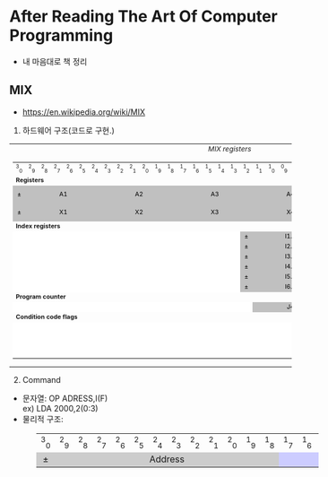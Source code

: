 # After Reading The Art Of Computer Programming 
- 내 마음대로 책 정리

## MIX
- https://en.wikipedia.org/wiki/MIX

1. 하드웨어 구조(코드로 구현.)
<table class="infobox" style="font-size:88%;">
<tbody><tr>
<td align="center"><i>MIX registers</i>
</td></tr>
<tr>
<td>
<table style="font-size:88%;">

<tbody><tr>
<td style="width:10px; text-align:left"><sup>3</sup><sub>0</sub>
</td>
<td style="width:10px; text-align:right"><sup>2</sup><sub>9</sub>
</td>
<td style="width:10px; text-align:right"><sup>2</sup><sub>8</sub>
</td>
<td style="width:10px; text-align:right"><sup>2</sup><sub>7</sub>
</td>
<td style="width:10px; text-align:right"><sup>2</sup><sub>6</sub>
</td>
<td style="width:10px; text-align:right"><sup>2</sup><sub>5</sub>
</td>
<td style="width:10px; text-align:right"><sup>2</sup><sub>4</sub>
</td>
<td style="width:10px; text-align:right"><sup>2</sup><sub>3</sub>
</td>
<td style="width:10px; text-align:right"><sup>2</sup><sub>2</sub>
</td>
<td style="width:10px; text-align:right"><sup>2</sup><sub>1</sub>
</td>
<td style="width:10px; text-align:right"><sup>2</sup><sub>0</sub>
</td>
<td style="width:10px; text-align:right"><sup>1</sup><sub>9</sub>
</td>
<td style="width:10px; text-align:right"><sup>1</sup><sub>8</sub>
</td>
<td style="width:10px; text-align:right"><sup>1</sup><sub>7</sub>
</td>
<td style="width:10px; text-align:right"><sup>1</sup><sub>6</sub>
</td>
<td style="width:10px; text-align:right"><sup>1</sup><sub>5</sub>
</td>
<td style="width:10px; text-align:right"><sup>1</sup><sub>4</sub>
</td>
<td style="width:10px; text-align:right"><sup>1</sup><sub>3</sub>
</td>
<td style="width:10px; text-align:right"><sup>1</sup><sub>2</sub>
</td>
<td style="width:10px; text-align:right"><sup>1</sup><sub>1</sub>
</td>
<td style="width:10px; text-align:right"><sup>1</sup><sub>0</sub>
</td>
<td style="width:10px; text-align:center"><sup>0</sup><sub>9</sub>
</td>
<td style="width:10px; text-align:center"><sup>0</sup><sub>8</sub>
</td>
<td style="width:10px; text-align:center"><sup>0</sup><sub>7</sub>
</td>
<td style="width:10px; text-align:center"><sup>0</sup><sub>6</sub>
</td>
<td style="width:10px; text-align:center"><sup>0</sup><sub>5</sub>
</td>
<td style="width:10px; text-align:center"><sup>0</sup><sub>4</sub>
</td>
<td style="width:10px; text-align:center"><sup>0</sup><sub>3</sub>
</td>
<td style="width:10px; text-align:center"><sup>0</sup><sub>2</sub>
</td>
<td style="width:10px; text-align:center"><sup>0</sup><sub>1</sub>
</td>
<td style="width:10px; text-align:center"><sup>0</sup><sub>0</sub>
</td>
<td style="width:auto; background:white; color:black"><i>(bit position)</i>
</td></tr>
<tr>
<td colspan="32"><b>Registers</b>
</td></tr>
<tr style="background:silver;color:black;text-align:center">
<td colspan="1">±
</td>
<td colspan="6">A1
</td>
<td colspan="6">A2
</td>
<td colspan="6">A3
</td>
<td colspan="6">A4
</td>
<td colspan="6">A5
</td>
<td style="text-align:left;background:white"><b>rA</b>, Accumulator
</td></tr>
<tr style="background:silver;color:black;text-align:center">
<td colspan="1">±
</td>
<td colspan="6">X1
</td>
<td colspan="6">X2
</td>
<td colspan="6">X3
</td>
<td colspan="6">X4
</td>
<td colspan="6">X5
</td>
<td style="text-align:left;background:white"><b>rX</b>, Extension
</td></tr>
<tr>
<td colspan="32"><b>Index registers</b>
</td></tr>
<tr style="background:silver;color:black;text-align:center">
<td style="background:white" colspan="18">&#160;
</td>
<td colspan="1">±
</td>
<td colspan="6">I1.4
</td>
<td colspan="6">I1.5
</td>
<td style="text-align:left;background:white"><b>rI1</b>, Index 1
</td></tr>
<tr style="background:silver;color:black;text-align:center">
<td style="background:white" colspan="18">&#160;
</td>
<td colspan="1">±
</td>
<td colspan="6">I2.4
</td>
<td colspan="6">I2.5
</td>
<td style="text-align:left;background:white"><b>rI2</b>, Index 2
</td></tr>
<tr style="background:silver;color:black;text-align:center">
<td style="background:white" colspan="18">&#160;
</td>
<td colspan="1">±
</td>
<td colspan="6">I3.4
</td>
<td colspan="6">I3.5
</td>
<td style="text-align:left;background:white"><b>rI3</b>, Index 3
</td></tr>
<tr style="background:silver;color:black;text-align:center">
<td style="background:white" colspan="18">&#160;
</td>
<td colspan="1">±
</td>
<td colspan="6">I4.4
</td>
<td colspan="6">I4.5
</td>
<td style="text-align:left;background:white"><b>rI4</b>, Index 4
</td></tr>
<tr style="background:silver;color:black;text-align:center">
<td style="background:white" colspan="18">&#160;
</td>
<td colspan="1">±
</td>
<td colspan="6">I5.4
</td>
<td colspan="6">I5.5
</td>
<td style="text-align:left;background:white"><b>rI5</b>, Index 5
</td></tr>
<tr style="background:silver;color:black;text-align:center">
<td style="background:white" colspan="18">&#160;
</td>
<td colspan="1">±
</td>
<td colspan="6">I6.4
</td>
<td colspan="6">I6.5
</td>
<td style="text-align:left;background:white"><b>rI6</b>, Index 6
</td></tr>
<tr>
<td colspan="32"><b>Program counter</b>
</td></tr>
<tr style="background:silver;color:black;text-align:center">
<td style="background:white" colspan="19">&#160;
</td>
<td colspan="6">J4
</td>
<td colspan="6">J5
</td>
<td style="text-align:left;background:white"><b>rJ</b>, Jump
</td></tr>
<tr>
<td colspan="32"><b>Condition code flags</b>
</td></tr>
<tr style="background:silver;color:black;text-align:center">
<td style="background:white" colspan="30">&#160;
</td>
<td colspan="1">O
</td>
<td style="background:white; color:black;">Overflow flag
</td></tr>
<tr style="background:silver;color:black;text-align:center">
<td style="background:white" colspan="29">&#160;
</td>
<td colspan="2"><tt>&lt;=&gt;</tt>
</td>
<td style="background:white; color:black;">Comparison flag
</td></tr></tbody></table>
</td></tr></tbody></table>

2. Command
- 문자열: OP ADRESS,I(F) <br/>
    ex) LDA 2000,2(0:3)
- 물리적 구조:
<table style="text-align:center;margin-left:0.5in">
<tbody><tr>
<td style="width:15px;"><sup>3</sup><sub>0</sub>
</td>
<td style="width:15px;"><sup>2</sup><sub>9</sub>
</td>
<td style="width:15px;"><sup>2</sup><sub>8</sub>
</td>
<td style="width:15px;"><sup>2</sup><sub>7</sub>
</td>
<td style="width:15px;"><sup>2</sup><sub>6</sub>
</td>
<td style="width:15px;"><sup>2</sup><sub>5</sub>
</td>
<td style="width:15px;"><sup>2</sup><sub>4</sub>
</td>
<td style="width:15px;"><sup>2</sup><sub>3</sub>
</td>
<td style="width:15px;"><sup>2</sup><sub>2</sub>
</td>
<td style="width:15px;"><sup>2</sup><sub>1</sub>
</td>
<td style="width:15px;"><sup>2</sup><sub>0</sub>
</td>
<td style="width:15px;"><sup>1</sup><sub>9</sub>
</td>
<td style="width:15px;"><sup>1</sup><sub>8</sub>
</td>
<td style="width:15px;"><sup>1</sup><sub>7</sub>
</td>
<td style="width:15px;"><sup>1</sup><sub>6</sub>
</td>
<td style="width:15px;"><sup>1</sup><sub>5</sub>
</td>
<td style="width:15px;"><sup>1</sup><sub>4</sub>
</td>
<td style="width:15px;"><sup>1</sup><sub>3</sub>
</td>
<td style="width:15px;"><sup>1</sup><sub>2</sub>
</td>
<td style="width:15px;"><sup>1</sup><sub>1</sub>
</td>
<td style="width:15px;"><sup>1</sup><sub>0</sub>
</td>
<td style="width:15px;"><sup>0</sup><sub>9</sub>
</td>
<td style="width:15px;"><sup>0</sup><sub>8</sub>
</td>
<td style="width:15px;"><sup>0</sup><sub>7</sub>
</td>
<td style="width:15px;"><sup>0</sup><sub>6</sub>
</td>
<td style="width:15px;"><sup>0</sup><sub>5</sub>
</td>
<td style="width:15px;"><sup>0</sup><sub>4</sub>
</td>
<td style="width:15px;"><sup>0</sup><sub>3</sub>
</td>
<td style="width:15px;"><sup>0</sup><sub>2</sub>
</td>
<td style="width:15px;"><sup>0</sup><sub>1</sub>
</td>
<td style="width:15px;"><sup>0</sup><sub>0</sub>
</td></tr>
<tr>
<td colspan="1" style="background-color:#CCC">±
</td>
<td colspan="12" style="background-color:#CCC">Address
</td>
<td colspan="6" style="background-color:#CCF">Index
</td>
<td colspan="6" style="background-color:#CEC">Modification
</td>
<td colspan="6" style="background-color:#FCC">Operation
</td></tr></tbody></table>

